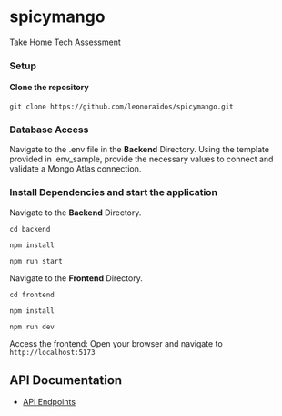 # spicymango
Take Home Tech Assessment 

### Setup
#### Clone the repository
```
git clone https://github.com/leonoraidos/spicymango.git
```

### Database Access

Navigate to the .env file in the <strong>Backend</strong> Directory.
Using the template provided in .env_sample, provide the necessary values to connect and validate a Mongo Atlas connection.

### Install Dependencies and start the application 

Navigate to the <strong>Backend</strong> Directory. 

```
cd backend

npm install

npm run start
```

Navigate to the <strong>Frontend</strong> Directory. 

```
cd frontend

npm install

npm run dev
```

Access the frontend: Open your browser and navigate to `http://localhost:5173`

## API Documentation

- [API Endpoints](backend/README.md)


